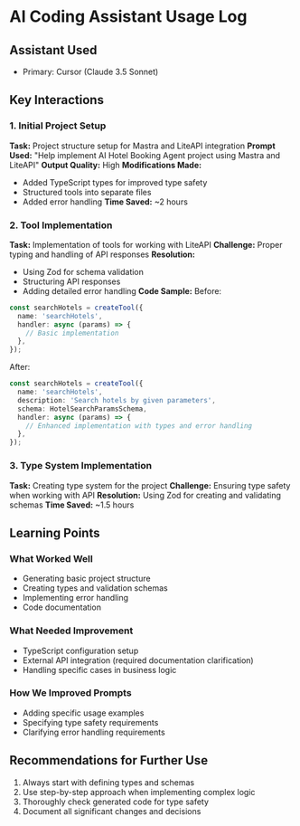 # AI Coding Assistant Usage Log

## Assistant Used

- Primary: Cursor (Claude 3.5 Sonnet)

## Key Interactions

### 1. Initial Project Setup

**Task:** Project structure setup for Mastra and LiteAPI integration
**Prompt Used:** "Help implement AI Hotel Booking Agent project using Mastra and LiteAPI"
**Output Quality:** High
**Modifications Made:**

- Added TypeScript types for improved type safety
- Structured tools into separate files
- Added error handling
  **Time Saved:** ~2 hours

### 2. Tool Implementation

**Task:** Implementation of tools for working with LiteAPI
**Challenge:** Proper typing and handling of API responses
**Resolution:**

- Using Zod for schema validation
- Structuring API responses
- Adding detailed error handling
  **Code Sample:**
  Before:

```typescript
const searchHotels = createTool({
  name: 'searchHotels',
  handler: async (params) => {
    // Basic implementation
  },
});
```

After:

```typescript
const searchHotels = createTool({
  name: 'searchHotels',
  description: 'Search hotels by given parameters',
  schema: HotelSearchParamsSchema,
  handler: async (params) => {
    // Enhanced implementation with types and error handling
  },
});
```

### 3. Type System Implementation

**Task:** Creating type system for the project
**Challenge:** Ensuring type safety when working with API
**Resolution:** Using Zod for creating and validating schemas
**Time Saved:** ~1.5 hours

## Learning Points

### What Worked Well

- Generating basic project structure
- Creating types and validation schemas
- Implementing error handling
- Code documentation

### What Needed Improvement

- TypeScript configuration setup
- External API integration (required documentation clarification)
- Handling specific cases in business logic

### How We Improved Prompts

- Adding specific usage examples
- Specifying type safety requirements
- Clarifying error handling requirements

## Recommendations for Further Use

1. Always start with defining types and schemas
2. Use step-by-step approach when implementing complex logic
3. Thoroughly check generated code for type safety
4. Document all significant changes and decisions
